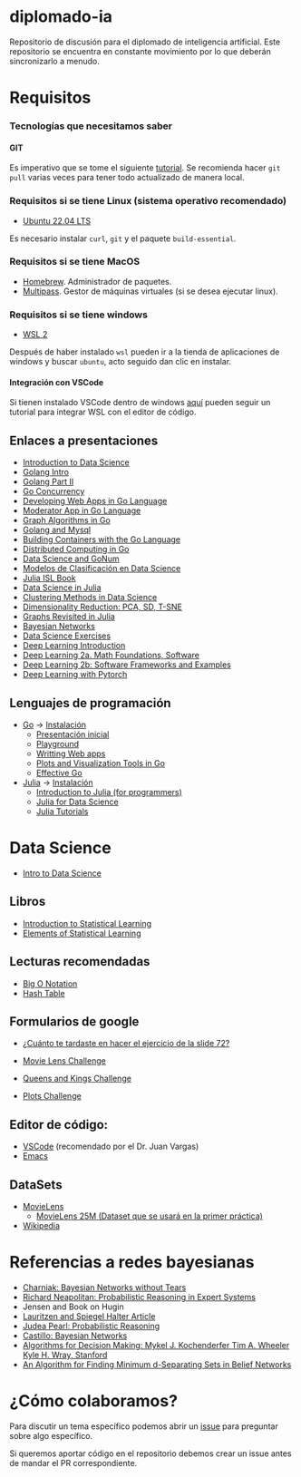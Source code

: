 # diplomado-ia
Repositorio de discusión para el diplomado de inteligencia artificial.  Este
repositorio se encuentra en constante movimiento por lo que deberán
sincronizarlo a menudo.

# Requisitos

### Tecnologías que necesitamos saber

#### GIT

Es imperativo que se tome el siguiente
[tutorial](https://learn.microsoft.com/es-es/training/modules/intro-to-git/). Se
recomienda hacer `git pull` varias veces para tener todo actualizado de manera
local.

### Requisitos si se tiene Linux (sistema operativo recomendado)

- [Ubuntu 22.04 LTS](https://www.releases.ubuntu.com/jammy/)

Es necesario instalar `curl`, `git` y el paquete `build-essential`.

### Requisitos si se tiene MacOS

- [Homebrew](https://brew.sh/). Administrador de paquetes.
- [Multipass](https://multipass.run/). Gestor de máquinas virtuales (si se desea ejecutar linux).

### Requisitos si se tiene windows

- [WSL 2](https://learn.microsoft.com/es-es/windows/wsl/install)

Después de haber instalado `wsl` pueden ir a la tienda de aplicaciones de
windows y buscar `ubuntu`, acto seguido dan clic en instalar.

#### Integración con VSCode

Si tienen instalado VSCode dentro de windows [aquí](https://learn.microsoft.com/en-us/training/modules/developing-in-wsl/?source=recommendations) pueden seguir un tutorial para
integrar WSL con el editor de código.

## Enlaces a presentaciones
- [Introduction to Data Science](https://docs.google.com/presentation/d/1QEGqdo9KMJ3aLfZCu6qX5Phi3XoE3Cd7jgQSAawamPs/edit#slide=id.p4)
- [Golang Intro](https://docs.google.com/presentation/d/18eTBCF2W4J8bQ2EwbW63iUuG1meIuiTvfLaujq5ni1k/edit#slide=id.p)
- [Golang Part II](https://docs.google.com/presentation/d/1MgQG_B2v2eOq7NhhGMiQf-oZG0aCSXwqBKyYlEWeyKo)
- [Go Concurrency](https://docs.google.com/presentation/d/1a0OmFFyBt9He0xus1SYKpQxHXKSW4S3ODF3lveRkLrE)
- [Developing Web Apps in Go Language](https://docs.google.com/presentation/d/1cosYUSInZQ7XjLXep_LHObiKZWtHOARFPBWPIBoAHcs)
- [Moderator App in Go Language](https://docs.google.com/presentation/d/1951aMOQPwPNeRIQ2HlaV3i-k45SegvZq-ulkzuRAz4c/edit#slide=id.p)
- [Graph Algorithms in Go](https://docs.google.com/presentation/d/1DWhMXCgA_v4p7r8S6Aet41dXVwZ8yrVFbRYtO3YlKEg/edit#slide=id.p)
- [Golang and Mysql](https://docs.google.com/presentation/d/1Y44n39CvvMczVJh4-8cNPcb6czLIEqyjxEypsIR_3p4/edit#slide=id.p)
- [Building Containers with the Go Language](https://docs.google.com/presentation/d/1FVz8DHOXxKy1aEi2ZSu_enzyRVpcaxrS7toIyeovS1I)
- [Distributed Computing in Go](https://docs.google.com/presentation/d/1KSH5QQfSwUNQ779VjZ3lGYLqC8Uysv13ycpJ335N2xY)
- [Data Science and GoNum](https://docs.google.com/presentation/d/1WPJbHCltFM-gky3Be3S2jVLDDztNvrqvyvmC10T38AM)
- [Modelos de Clasificación en Data Science](https://docs.google.com/presentation/d/1zOikKpq_FGpoptS3rTKSr1s7ILBI_5Dgx0aloXe3j04/edit#slide=id.p)
- [Julia ISL Book](https://bit.ly/3PBqLIP)
- [Data Science in Julia](https://bit.ly/482MfIt)
- [Clustering Methods in Data Science](https://bit.ly/4faYGV1)
- [Dimensionality Reduction: PCA, SD, T-SNE](https://docs.google.com/presentation/d/1ndZRoMAEfyh3txawZXGomAJZkY1p5OvkpFB06PZs1iY/edit#slide=id.g5e632b589d_0_0)
- [Graphs Revisited in Julia]( https://bit.ly/3SsfnCs )
- [Bayesian Networks](https://bit.ly/3x2c1L7)
- [Data Science Exercises](https://docs.google.com/presentation/d/1tSNaUJc2NxEO3wWga_yCK4m61x9pJM2aHaPsn-OLc_s/)
- [Deep Learning Introduction](https://bit.ly/4i1rZM3)
- [Deep Learning 2a. Math Foundations, Software](https://docs.google.com/presentation/d/1SjYGyzzUU47m0E70LqW8wVYhfBBrLZW4xfTcV1-UKSw)
- [Deep Learning 2b: Software Frameworks and Examples](https://docs.google.com/presentation/d/1BXhQ7WJtHBPFzIPVAeYFm0cMt8AhTllymDtxNvX_Arg/edit#slide=id.p4)
- [Deep Learning with Pytorch](https://docs.google.com/presentation/d/1pqYDpU9C51bw7Qd6w8NhvRZPRYYtFsExFNdH97XUVAI/edit#slide=id.p)

## Lenguajes de programación

- [Go](./go) -> [Instalación](https://go.dev/doc/install)
  - [Presentación inicial](https://docs.google.com/presentation/d/18eTBCF2W4J8bQ2EwbW63iUuG1meIuiTvfLaujq5ni1k/edit#slide=id.p)
  - [Playground](https://go.dev/play/)
  - [Writting Web apps](https://go.dev/doc/articles/wiki/)
  - [Plots and Visualization Tools in Go](https://docs.google.com/presentation/d/1JhCiWTHKdZXBj5dLhEJ6jbDUXzW1gSjXXUnnRtAY_jk)
  - [Effective Go](https://go.dev/doc/effective_go)
- [Julia](./julia) -> [Instalación](https://julialang.org/downloads/)
  - [Introduction to Julia (for programmers)](https://juliaacademy.com/p/intro-to-julia)
  - [Julia for Data Science](https://juliaacademy.com/p/julia-for-data-science)
  - [Julia Tutorials](https://julialang.org/learning/tutorials/)

# Data Science

- [Intro to Data Science](https://docs.google.com/presentation/d/1QEGqdo9KMJ3aLfZCu6qX5Phi3XoE3Cd7jgQSAawamPs/edit#slide=id.p4)

## Libros

- [Introduction to Statistical Learning](https://www.statlearning.com/)
- [Elements of Statistical Learning](https://hastie.su.domains/ElemStatLearn/)

## Lecturas recomendadas

- [Big O Notation](https://en.wikipedia.org/wiki/Big_O_notation)
- [Hash Table](https://en.wikipedia.org/wiki/Hash_table)

## Formularios de google

- [¿Cuánto te tardaste en hacer el ejercicio de la slide 72?](https://forms.gle/pNFoWNNY9oQ1NGyi7)

- [Movie Lens Challenge](https://docs.google.com/forms/d/e/1FAIpQLSei3wdPEHFW7Hc94ga6TYw7-OEZLduXO6kag7D07F4oGKcrcA/viewform?vc=0&c=0&w=1&flr=0)
- [Queens and Kings Challenge](https://docs.google.com/forms/d/1TePORXDqeDcGRdc5PCMakQH3zHcH6qOVfvWzDstyeeA/viewform?edit_requested=true)
- [Plots Challenge](https://docs.google.com/forms/d/15_WWc4o47UwQg63HJ12ajr7KFcfMA_nSWZWdp1E-aac/viewform?edit_requested=true)

## Editor de código:
  - [VSCode](https://code.visualstudio.com/) (recomendado por el Dr. Juan Vargas)
  - [Emacs](https://www.gnu.org/software/emacs/)

## DataSets

- [MovieLens](https://grouplens.org/datasets/movielens/)
  - [MovieLens 25M (Dataset que se usará en la primer práctica)](https://grouplens.org/datasets/movielens/25m/)
- [Wikipedia](https://drive.google.com/file/d/1WLcOVre_Bw7pZnJJ-ygb1BedFYKls-IK/view?usp=sharing)

# Referencias a redes bayesianas

- [Charniak: Bayesian Networks without Tears](https://www.cs.ubc.ca/~murphyk/Bayes/Charniak_91.pdf)
- [Richard Neapolitan: Probabilistic Reasoning in Expert Systems](https://dl.acm.org/doi/book/10.5555/77340)
- Jensen and Book on Hugin
- [Lauritzen and Spiegel Halter Article](https://onlinelibrary.wiley.com/doi/epdf/10.1002/9781118445112.stat00258)
- [Judea Pearl: Probabilistic Reasoning](https://onlinelibrary.wiley.com/doi/epdf/10.1002/9781118445112.stat00258)
- [Castillo: Bayesian Networks](https://onlinelibrary.wiley.com/doi/epdf/10.1002/9781118445112.stat00258)
- [Algorithms for Decision Making:  Mykel J. Kochenderfer Tim A. Wheeler Kyle H. Wray, Stanford](https://algorithmsbook.com/files/dm.pdf)
- [An Algorithm for Finding Minimum d-Separating Sets in Belief Networks](https://arxiv.org/pdf/1302.3549)

# ¿Cómo colaboramos?
Para discutir un tema específico podemos abrir un [issue](https://github.com/camachojua/diplomado-ia/issues/new) para preguntar sobre algo específico.

Si queremos aportar código en el repositorio debemos crear un issue antes de mandar el PR correspondiente.
